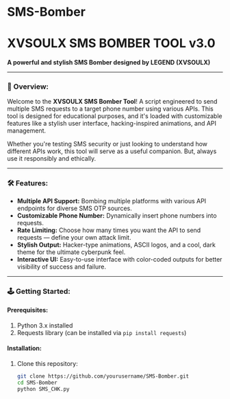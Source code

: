 # SMS-Bomber
# XVSOULX SMS BOMBER TOOL v3.0

**A powerful and stylish SMS Bomber designed by LEGEND (XVSOULX)**

---

### 🚀 Overview:
Welcome to the **XVSOULX SMS Bomber Tool**! A script engineered to send multiple SMS requests to a target phone number using various APIs. This tool is designed for educational purposes, and it's loaded with customizable features like a stylish user interface, hacking-inspired animations, and API management.

Whether you're testing SMS security or just looking to understand how different APIs work, this tool will serve as a useful companion. But, always use it responsibly and ethically. 

---

### 🛠 Features:
- **Multiple API Support:** Bombing multiple platforms with various API endpoints for diverse SMS OTP sources.
- **Customizable Phone Number:** Dynamically insert phone numbers into requests.
- **Rate Limiting:** Choose how many times you want the API to send requests — define your own attack limit.
- **Stylish Output:** Hacker-type animations, ASCII logos, and a cool, dark theme for the ultimate cyberpunk feel.
- **Interactive UI:** Easy-to-use interface with color-coded outputs for better visibility of success and failure.

---

### 🕹️ Getting Started:

#### Prerequisites:
1. Python 3.x installed
2. Requests library (can be installed via `pip install requests`)

#### Installation:
1. Clone this repository:
   ```bash
   git clone https://github.com/yourusername/SMS-Bomber.git
   cd SMS-Bomber
   python SMS_CHK.py
   
